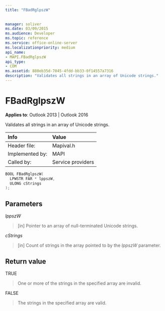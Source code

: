 ```yaml
---
title: "FBadRglpszW"
 
 
manager: soliver
ms.date: 03/09/2015
ms.audience: Developer
ms.topic: reference
ms.service: office-online-server
ms.localizationpriority: medium
api_name:
- MAPI.FBadRglpszW
api_type:
- COM
ms.assetid: 880eb35d-7045-4fdd-bb33-0f14557a7316
description: "Validates all strings in an array of Unicode strings."
---
```


# FBadRglpszW

**Applies to**: Outlook 2013 | Outlook 2016
  
Validates all strings in an array of Unicode strings.
  
|**Info**|**Value**|
|:-----|:-----|
|Header file:  <br/> |Mapival.h  <br/> |
|Implemented by:  <br/> |MAPI  <br/> |
|Called by:  <br/> |Service providers  <br/> |

```cpp
BOOL FBadRglpszW(
  LPWSTR FAR * lppszW,
  ULONG cStrings
);
```

## Parameters

 _lppszW_
  
> [in] Pointer to an array of null-terminated Unicode strings.

 _cStrings_
  
> [in] Count of strings in the array pointed to by the _lppszW_ parameter.

## Return value

TRUE
  
> One or more of the strings in the specified array are invalid.

FALSE
  
> The strings in the specified array are valid.
